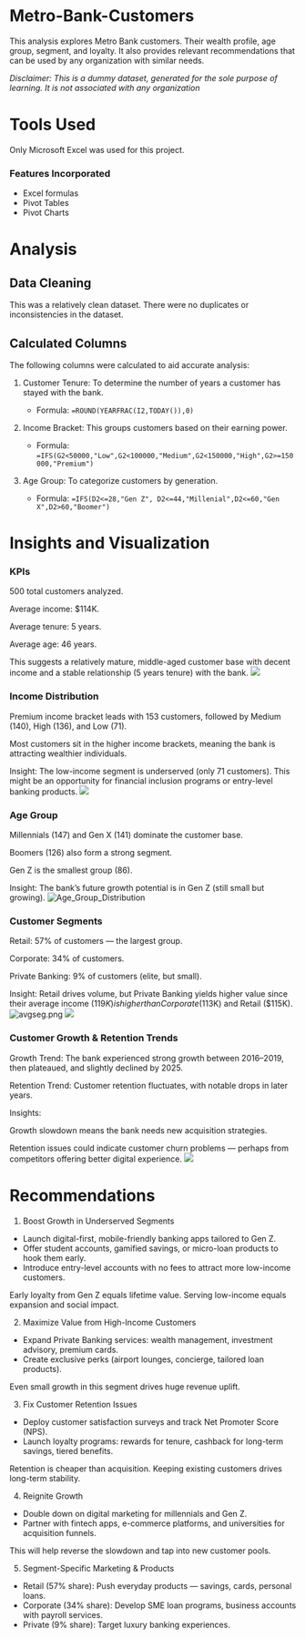 # Metro-Bank-Customers
This analysis explores Metro Bank customers. Their wealth profile, age group, segment, and loyalty. It also provides relevant recommendations that can be used by any organization with similar needs.

_Disclaimer: This is a dummy dataset, generated for the sole purpose of learning. It is not associated with any organization_

# Tools Used
Only Microsoft Excel was used for this project.
### Features Incorporated
- Excel formulas
- Pivot Tables
- Pivot Charts

# Analysis
## Data Cleaning
This was a relatively clean dataset. There were no duplicates or inconsistencies in the dataset.

## Calculated Columns
The following columns were calculated to aid accurate analysis:
1. Customer Tenure: To determine the number of years a customer has stayed with the bank.
   - Formula: `=ROUND(YEARFRAC(I2,TODAY()),0)`
     
2. Income Bracket: This groups customers based on their earning power.
   - Formula: `=IFS(G2<50000,"Low",G2<100000,"Medium",G2<150000,"High",G2>=150000,"Premium")`
     
3. Age Group: To categorize customers by generation.
   - Formula: `=IFS(D2<=28,"Gen Z", D2<=44,"Millenial",D2<=60,"Gen X",D2>60,"Boomer")`
     
# Insights and Visualization
### KPIs
500 total customers analyzed.

Average income: $114K.

Average tenure: 5 years.

Average age: 46 years.

This suggests a relatively mature, middle-aged customer base with decent income and a stable relationship (5 years tenure) with the bank.
![](https://github.com/ProsperH/Metro-Bank-Customers/blob/d6bc18aa7ebf321bcac4d101e9ed3b3f26b23523/KPIs.png)

### Income Distribution
Premium income bracket leads with 153 customers, followed by Medium (140), High (136), and Low (71).

Most customers sit in the higher income brackets, meaning the bank is attracting wealthier individuals.

Insight: The low-income segment is underserved (only 71 customers). This might be an opportunity for financial inclusion programs or entry-level banking products.
![](income.png)

### Age Group

Millennials (147) and Gen X (141) dominate the customer base.

Boomers (126) also form a strong segment.

Gen Z is the smallest group (86).

Insight: The bank’s future growth potential is in Gen Z (still small but growing).
![Age_Group_Distribution](group.png)

### Customer Segments

Retail: 57% of customers — the largest group.

Corporate: 34% of customers.

Private Banking: 9% of customers (elite, but small).

Insight: Retail drives volume, but Private Banking yields higher value since their average income ($119K) is higher than Corporate ($113K) and Retail ($115K).
![avgseg.png](https://github.com/user-attachments/assets/e7ea6f04-a003-4b41-9edc-4d4e007ee76e)  ![](seg.png)

### Customer Growth & Retention Trends

Growth Trend: The bank experienced strong growth between 2016–2019, then plateaued, and slightly declined by 2025.

Retention Trend: Customer retention fluctuates, with notable drops in later years.

Insights:

Growth slowdown means the bank needs new acquisition strategies.

Retention issues could indicate customer churn problems — perhaps from competitors offering better digital experience.
![](trend.png)


# Recommendations
1. Boost Growth in Underserved Segments

- Launch digital-first, mobile-friendly banking apps tailored to Gen Z.
- Offer student accounts, gamified savings, or micro-loan products to hook them early.
- Introduce entry-level accounts with no fees to attract more low-income customers.

Early loyalty from Gen Z equals lifetime value. Serving low-income equals expansion and social impact.


2. Maximize Value from High-Income Customers

- Expand Private Banking services: wealth management, investment advisory, premium cards.
- Create exclusive perks (airport lounges, concierge, tailored loan products).

Even small growth in this segment drives huge revenue uplift.


3. Fix Customer Retention Issues

- Deploy customer satisfaction surveys and track Net Promoter Score (NPS).
- Launch loyalty programs: rewards for tenure, cashback for long-term savings, tiered benefits.

Retention is cheaper than acquisition. Keeping existing customers drives long-term stability.


4. Reignite Growth

- Double down on digital marketing for millennials and Gen Z.
- Partner with fintech apps, e-commerce platforms, and universities for acquisition funnels.

This will help reverse the slowdown and tap into new customer pools.


5. Segment-Specific Marketing & Products

- Retail (57% share): Push everyday products — savings, cards, personal loans.
- Corporate (34% share): Develop SME loan programs, business accounts with payroll services.
- Private (9% share): Target luxury banking experiences.





